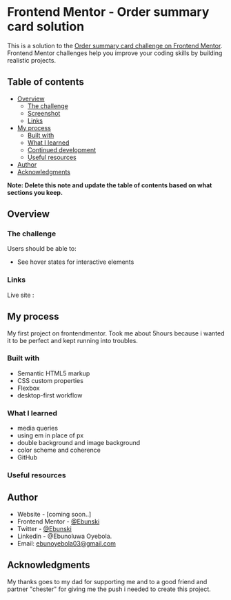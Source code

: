 # Frontend Mentor - Order summary card solution

This is a solution to the [Order summary card challenge on Frontend Mentor](https://www.frontendmentor.io/challenges/order-summary-component-QlPmajDUj). Frontend Mentor challenges help you improve your coding skills by building realistic projects. 

## Table of contents

- [Overview](#overview)
  - [The challenge](#the-challenge)
  - [Screenshot](#screenshot)
  - [Links](#links)
- [My process](#my-process)
  - [Built with](#built-with)
  - [What I learned](#what-i-learned)
  - [Continued development](#continued-development)
  - [Useful resources](#useful-resources)
- [Author](#author)
- [Acknowledgments](#acknowledgments)

**Note: Delete this note and update the table of contents based on what sections you keep.**

## Overview

### The challenge

Users should be able to:

- See hover states for interactive elements

### Links
Live site :

## My process
My first project on frontendmentor. Took me about 5hours because i wanted it to be perfect and kept running into troubles.
### Built with

- Semantic HTML5 markup
- CSS custom properties
- Flexbox
- desktop-first workflow

### What I learned


- media queries
- using em in place of px
- double background and image background
- color scheme and coherence
- GitHub


### Useful resources


## Author

- Website - [coming soon..]
- Frontend Mentor - [@Ebunski](https://www.frontendmentor.io/profile/Ebunski)
- Twitter - [@Ebunski](https://www.twitter.com/Ebunski)
- Linkedin - @Ebunoluwa Oyebola.
- Email: ebunoyebola03@gmail.com

## Acknowledgments
My thanks goes to my dad for supporting me and to a good friend and partner "chester" for giving me the push i needed to create this project.

